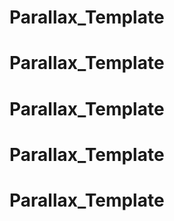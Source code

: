 # Parallax_Template
# Parallax_Template
# Parallax_Template
# Parallax_Template
# Parallax_Template
